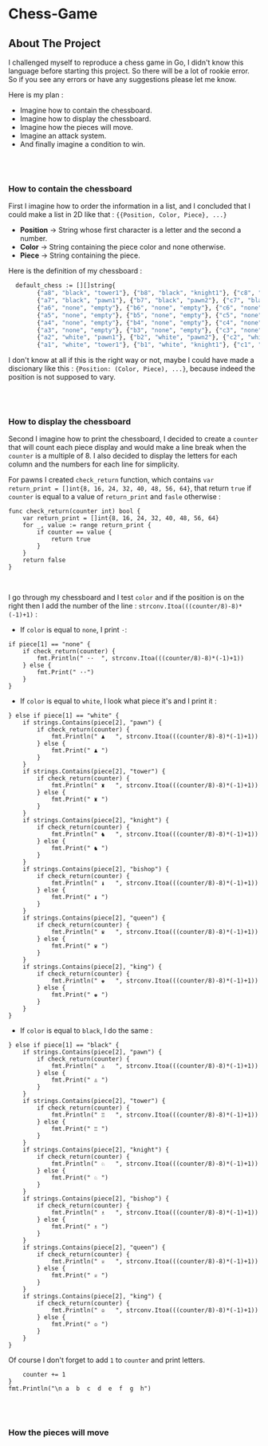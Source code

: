 # Chess-Game
## About The Project

I challenged myself to reproduce a chess game in Go, I didn't know this language before starting this project. So there will be a lot of rookie error. So if you see any errors or have any suggestions please let me know.

Here is my plan :
* Imagine how to contain the chessboard.
* Imagine how to display the chessboard.
* Imagine how the pieces will move.
* Imagine an attack system.
* And finally imagine a condition to win.

<br>
<br>

### How to contain the chessboard
First I imagine how to order the information in a list, and I concluded that I could make a list in 2D like that : `{{Position, Color, Piece}, ...}`
  * <b>Position</b> -> String whose first character is a letter and the second a number.
  * <b>Color</b> -> String containing the piece color and none otherwise.
  * <b>Piece</b> -> String containing the piece.


Here is the definition of my chessboard :
```sh
  default_chess := [][]string{
		{"a8", "black", "tower1"}, {"b8", "black", "knight1"}, {"c8", "black", "bishop1"}, {"d8", "black", "queen"}, {"e8", "black", "king"}, {"f8", "black", "bishop2"}, {"g8", "black", "knight2"}, {"h8", "black", "tower2"},
		{"a7", "black", "pawn1"}, {"b7", "black", "pawn2"}, {"c7", "black", "pawn3"}, {"d7", "black", "pawn4"}, {"e7", "black", "pawn5"}, {"f7", "black", "pawn6"}, {"g7", "black", "pawn7"}, {"h7", "black", "pawn8"},
		{"a6", "none", "empty"}, {"b6", "none", "empty"}, {"c6", "none", "empty"}, {"d6", "none", "empty"}, {"e6", "none", "empty"}, {"f6", "none", "empty"}, {"g6", "none", "empty"}, {"h6", "none", "empty"},
		{"a5", "none", "empty"}, {"b5", "none", "empty"}, {"c5", "none", "empty"}, {"d5", "none", "empty"}, {"e5", "none", "empty"}, {"f5", "none", "empty"}, {"g5", "none", "empty"}, {"h5", "none", "empty"},
		{"a4", "none", "empty"}, {"b4", "none", "empty"}, {"c4", "none", "empty"}, {"d4", "none", "empty"}, {"e4", "none", "empty"}, {"f4", "none", "empty"}, {"g4", "none", "empty"}, {"h4", "none", "empty"},
		{"a3", "none", "empty"}, {"b3", "none", "empty"}, {"c3", "none", "empty"}, {"d3", "none", "empty"}, {"e3", "none", "empty"}, {"f3", "none", "empty"}, {"g3", "none", "empty"}, {"h3", "none", "empty"},
		{"a2", "white", "pawn1"}, {"b2", "white", "pawn2"}, {"c2", "white", "pawn3"}, {"d2", "white", "pawn4"}, {"e2", "white", "pawn5"}, {"f2", "white", "pawn6"}, {"g2", "white", "pawn7"}, {"h2", "white", "pawn8"},
		{"a1", "white", "tower1"}, {"b1", "white", "knight1"}, {"c1", "white", "bishop1"}, {"d1", "white", "queen"}, {"e1", "white", "king"}, {"f1", "white", "bishop2"}, {"g1", "white", "knight2"}, {"h1", "white", "tower2"}}
 ```
I don't know at all if this is the right way or not, maybe I could have made a discionary like this : `{Position: (Color, Piece), ...}`, because indeed the position is not supposed to vary.

<br>
<br>

### How to display the chessboard
Second I imagine how to print the chessboard, I decided to create a `counter` that will count each piece display and would make a line break when the `counter` is a multiple of 8. I also decided to display the letters for each column and the numbers for each line for simplicity.
<br>

For pawns I created `check_return` function, which contains `var return_print = []int{8, 16, 24, 32, 40, 48, 56, 64}`, that return `true` if `counter` is equal to a value of `return_print` and `fasle` otherwise :
```
func check_return(counter int) bool {
	var return_print = []int{8, 16, 24, 32, 40, 48, 56, 64}
	for _, value := range return_print {
		if counter == value {
			return true
		}
	}
	return false
}
```
<br>


I go through my chessboard and I test `color` and if the position is on the right then I add the number of the line : `strconv.Itoa(((counter/8)-8)*(-1)+1)` :
* If `color` is equal to `none`, I print `·`:
```
if piece[1] == "none" {
	if check_return(counter) {
		fmt.Println(" ··  ", strconv.Itoa(((counter/8)-8)*(-1)+1))
	} else {
		fmt.Print(" ··")
	}
}
```

* If `color` is equal to `white`, I look what piece it's and I print it :
```
} else if piece[1] == "white" {
	if strings.Contains(piece[2], "pawn") {
		if check_return(counter) {
			fmt.Println(" ♟   ", strconv.Itoa(((counter/8)-8)*(-1)+1))
		} else {
			fmt.Print(" ♟ ")
		}
	}
	if strings.Contains(piece[2], "tower") {
		if check_return(counter) {
			fmt.Println(" ♜   ", strconv.Itoa(((counter/8)-8)*(-1)+1))
		} else {
			fmt.Print(" ♜ ")
		}
	}
	if strings.Contains(piece[2], "knight") {
		if check_return(counter) {
			fmt.Println(" ♞   ", strconv.Itoa(((counter/8)-8)*(-1)+1))
		} else {
			fmt.Print(" ♞ ")
		}
	}
	if strings.Contains(piece[2], "bishop") {
		if check_return(counter) {
			fmt.Println(" ♝   ", strconv.Itoa(((counter/8)-8)*(-1)+1))
		} else {
			fmt.Print(" ♝ ")
		}
	}
	if strings.Contains(piece[2], "queen") {
		if check_return(counter) {
			fmt.Println(" ♛   ", strconv.Itoa(((counter/8)-8)*(-1)+1))
		} else {
			fmt.Print(" ♛ ")
		}
	}
	if strings.Contains(piece[2], "king") {
		if check_return(counter) {
			fmt.Println(" ♚   ", strconv.Itoa(((counter/8)-8)*(-1)+1))
		} else {
			fmt.Print(" ♚ ")
		}
	}
}
```

* If `color` is equal to `black`, I do the same :
```
} else if piece[1] == "black" {
	if strings.Contains(piece[2], "pawn") {
		if check_return(counter) {
			fmt.Println(" ♙   ", strconv.Itoa(((counter/8)-8)*(-1)+1))
		} else {
			fmt.Print(" ♙ ")
		}
	}
	if strings.Contains(piece[2], "tower") {
		if check_return(counter) {
			fmt.Println(" ♖   ", strconv.Itoa(((counter/8)-8)*(-1)+1))
		} else {
			fmt.Print(" ♖ ")
		}
	}
	if strings.Contains(piece[2], "knight") {
		if check_return(counter) {
			fmt.Println(" ♘   ", strconv.Itoa(((counter/8)-8)*(-1)+1))
		} else {
			fmt.Print(" ♘ ")
		}
	}
	if strings.Contains(piece[2], "bishop") {
		if check_return(counter) {
			fmt.Println(" ♗   ", strconv.Itoa(((counter/8)-8)*(-1)+1))
		} else {
			fmt.Print(" ♗ ")
		}
	}
	if strings.Contains(piece[2], "queen") {
		if check_return(counter) {
			fmt.Println(" ♕   ", strconv.Itoa(((counter/8)-8)*(-1)+1))
		} else {
			fmt.Print(" ♕ ")
		}
	}
	if strings.Contains(piece[2], "king") {
		if check_return(counter) {
			fmt.Println(" ♔   ", strconv.Itoa(((counter/8)-8)*(-1)+1))
		} else {
			fmt.Print(" ♔ ")
		}
	}
}
```
Of course I don't forget to add `1` to `counter` and print letters.
```
	counter += 1
}
fmt.Println("\n a  b  c  d  e  f  g  h")
```

<br>
<br>

### How the pieces will move

